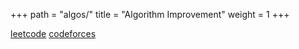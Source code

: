 +++
path = "algos/"
title = "Algorithm Improvement"
weight = 1
+++

[leetcode](/algos/leetcode)
[codeforces](/algos/codeforces)